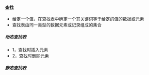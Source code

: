 #### 查找
- 给定一个值，在查找表中确定一个其关键词等于给定的值的数据或元素
- 查找表由同一类型的数据元素或记录组成的集合
##### 动态查找表
- 1，查找时插入元素
- 2，查找时删除元素
##### 静态查找表
